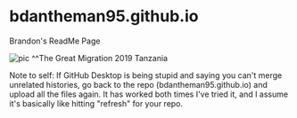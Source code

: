# bdantheman95.github.io

Brandon's ReadMe Page


<img src="https://encrypted-tbn0.gstatic.com/images?q=tbn:ANd9GcSZZNS-2lYg4R0YYjm9eLNQNmvJyCcKufxTqEzAoxDyAwI_51F34g" alt="pic"> 
^^The Great Migration 2019 Tanzania
            
Note to self: If GitHub Desktop is being stupid and saying you can't merge unrelated histories, go back to the repo (bdantheman95.github.io) and upload all the files again. It has worked both times I've tried it, and I assume it's basically like hitting "refresh" for your repo.
